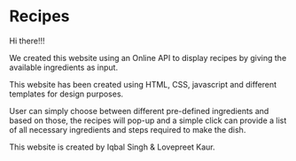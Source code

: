 # Recipes

Hi there!!!

We created this website using an Online API to display recipes by giving the available ingredients as input.

This website has been created using HTML, CSS, javascript and different templates for design purposes.

User can simply choose between different pre-defined ingredients and based on those, the recipes will pop-up and a simple click can provide a list of all necessary ingredients and steps required to make the dish.

This website is created by Iqbal Singh & Lovepreet Kaur.
